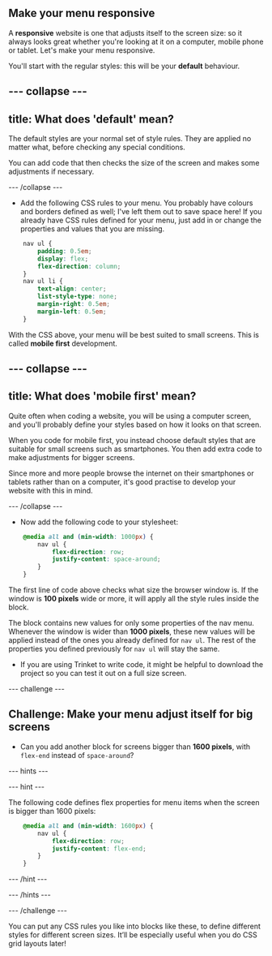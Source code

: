 ## Make your menu responsive

A **responsive** website is one that adjusts itself to the screen size: so it always looks great whether you're looking at it on a computer, mobile phone or tablet. Let's make your menu responsive. 

You'll start with the regular styles: this will be your **default** behaviour.

--- collapse ---
---
title: What does 'default' mean?
---

The default styles are your normal set of style rules. They are applied no matter what, before checking any special conditions.

You can add code that then checks the size of the screen and makes some adjustments if necessary.

--- /collapse ---

+ Add the following CSS rules to your menu. You probably have colours and borders defined as well; I've left them out to save space here! If you already have CSS rules defined for your menu, just add in or change the properties and values that you are missing.

```css
    nav ul {
        padding: 0.5em;
        display: flex;
        flex-direction: column;
    }
    nav ul li {
        text-align: center; 
        list-style-type: none;
        margin-right: 0.5em;
        margin-left: 0.5em;
    }
```

With the CSS above, your menu will be best suited to small screens. This is called **mobile first** development. 

--- collapse ---
---
title: What does 'mobile first' mean?
---

Quite often when coding a website, you will be using a computer screen, and you'll probably define your styles based on how it looks on that screen.

When you code for mobile first, you instead choose default styles that are suitable for small screens such as smartphones. You then add extra code to make adjustments for bigger screens.

Since more and more people browse the internet on their smartphones or tablets rather than on a computer, it's good practise to develop your website with this in mind.

--- /collapse ---

+ Now add the following code to your stylesheet:

```css
    @media all and (min-width: 1000px) {
        nav ul {
            flex-direction: row;
            justify-content: space-around;
        }
    }
```

The first line of code above checks what size the browser window is. If the window is **100 pixels** wide or more, it will apply all the style rules inside the block.

The block contains new values for only some properties of the nav menu. Whenever the window is wider than **1000 pixels**, these new values will be applied instead of the ones you already defined for `nav ul`. The rest of the properties you defined previously for `nav ul` will stay the same.

+ If you are using Trinket to write code, it might be helpful to download the project so you can test it out on a full size screen.

--- challenge ---

## Challenge: Make your menu adjust itself for big screens

+ Can you add another block for screens bigger than **1600 pixels**, with `flex-end` instead of `space-around`?

--- hints ---

--- hint ---

The following code defines flex properties for menu items when the screen is bigger than 1600 pixels:

```css
    @media all and (min-width: 1600px) {
        nav ul {
            flex-direction: row;
            justify-content: flex-end;
        }
    }  
```

--- /hint ---

--- /hints ---


--- /challenge ---

You can put any CSS rules you like into blocks like these, to define different styles for different screen sizes. It’ll be especially useful when you do CSS grid layouts later!
